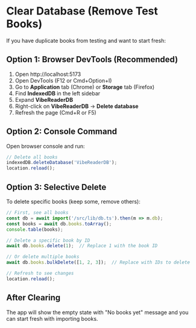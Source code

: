# Clear Database (Remove Test Books)

If you have duplicate books from testing and want to start fresh:

## Option 1: Browser DevTools (Recommended)

1. Open http://localhost:5173
2. Open DevTools (F12 or Cmd+Option+I)
3. Go to **Application** tab (Chrome) or **Storage** tab (Firefox)
4. Find **IndexedDB** in the left sidebar
5. Expand **VibeReaderDB**
6. Right-click on **VibeReaderDB** → **Delete database**
7. Refresh the page (Cmd+R or F5)

## Option 2: Console Command

Open browser console and run:

```javascript
// Delete all books
indexedDB.deleteDatabase('VibeReaderDB');
location.reload();
```

## Option 3: Selective Delete

To delete specific books (keep some, remove others):

```javascript
// First, see all books
const db = await import('/src/lib/db.ts').then(m => m.db);
const books = await db.books.toArray();
console.table(books);

// Delete a specific book by ID
await db.books.delete(1);  // Replace 1 with the book ID

// Or delete multiple books
await db.books.bulkDelete([1, 2, 3]);  // Replace with IDs to delete

// Refresh to see changes
location.reload();
```

## After Clearing

The app will show the empty state with "No books yet" message and you can start fresh with importing books.
